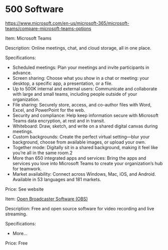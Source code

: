 # 500 Software

https://www.microsoft.com/en-us/microsoft-365/microsoft-teams/compare-microsoft-teams-options

Item: Microsoft Teams

Description: Online meetings, chat, and cloud storage, all in one place.

Specifications:
- Scheduled meetings: Plan your meetings and invite participants in advance.
- Screen sharing: Choose what you show in a chat or meeting: your desktop, a specific app, a presentation, or a file.
- Up to 500K internal and external users: Communicate and collaborate with large and small teams, including people outside of your organization.
- File sharing: Securely store, access, and co-author files with Word, Excel, and PowerPoint for the web.
- Security and compliance: Help keep information secure with Microsoft Teams data encryption, at rest and in transit.
- Whiteboard: Draw, sketch, and write on a shared digital canvas during meetings.
- Custom backgrounds: Create the perfect virtual setting—blur your background, choose from available images, or upload your own.
- Together mode: Digitally sit in a shared background, making it feel like you’re all in the same room.2
- More than 650 integrated apps and services: Bring the apps and services you love into Microsoft Teams to create your organization’s hub for teamwork.
- Market availability: Connect across Windows, Mac, iOS, and Android. Available in 53 languages and 181 markets.

Price: See website

Item: [Open Broadcaster Software (OBS)](https://obsproject.com/)

Description: Free and open source software for video recording and live streaming.

Specifications:
- More...

Price: Free
